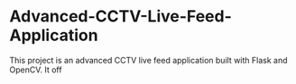 # Advanced-CCTV-Live-Feed-Application
This project is an advanced CCTV live feed application built with Flask and OpenCV. It off
